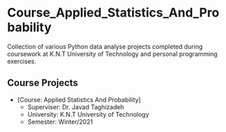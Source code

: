 # Course_Applied_Statistics_And_Probability

Collection of various Python data analyse projects completed during coursework at K.N.T University of Technology and personal programming exercises.

## Course Projects
- [Course: Applied Statistics And Probability]
  * Superviser: Dr. Javad Taghizadeh
  * University: K.N.T University of Technology
  * Semester: Winter/2021
  
